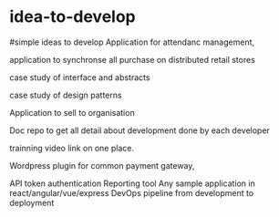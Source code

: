 # idea-to-develop
#simple ideas to develop
Application for attendanc management,

application to synchronse all purchase on distributed retail stores

case study of interface and abstracts

case study of design patterns

Application to sell to organisation

Doc repo to get all detail about development done by each developer

trainning video link on one place.

Wordpress plugin for common payment gateway,

API token authentication
Reporting tool
Any sample application in react/angular/vue/express
DevOps pipeline from development to deployment
